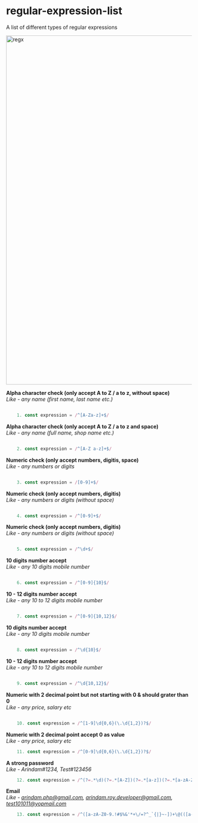 # regular-expression-list
A list of different types of regular expressions 

<img width="946" alt="regx" src="https://user-images.githubusercontent.com/24665327/117038180-f70a3000-ad24-11eb-9d10-9f1914c4a3a8.png">


**Alpha character check (only accept A to Z / a to z, without space)**  
*Like - any name (first name, last name etc.)*
```javascript

    1. const expression = /^[A-Za-z]+$/
```

**Alpha character check (only accept A to Z / a to z and space)**  
*Like - any name (full name, shop name etc.)*
```javascript

    2. const expression = /^[A-Z a-z]+$/
```

**Numeric check (only accept numbers, digitis, space)**  
*Like - any numbers or digits*
```javascript

    3. const expression = /[0-9]+$/
```

**Numeric check (only accept numbers, digitis)**  
*Like - any numbers or digits (without space)*
```javascript

    4. const expression = /^[0-9]+$/
```

**Numeric check (only accept numbers, digitis)**  
*Like - any numbers or digits (without space)*
```javascript

    5. const expression = /^\d+$/
```

**10 digits number accept**  
*Like - any 10 digits mobile number*
```javascript

    6. const expression = /^[0-9]{10}$/
```

**10 - 12 digits number accept**  
*Like - any 10 to 12 digits mobile number*
```javascript

    7. const expression = /^[0-9]{10,12}$/
```

**10 digits number accept**  
*Like - any 10 digits mobile number*
```javascript

    8. const expression = /^\d{10}$/
```

**10 - 12 digits number accept**  
*Like - any 10 to 12 digits mobile number*
```javascript

    9. const expression = /^\d{10,12}$/
```

**Numeric with 2 decimal point but not starting with 0 & should grater than 0**  
*Like - any price, salary etc*
```javascript

    10. const expression = /^[1-9]\d{0,6}(\.\d{1,2})?$/
```

**Numeric with 2 decimal point accept 0 as value**  
*Like - any price, salary etc*
```javascript
    11. const expression = /^[0-9]\d{0,6}(\.\d{1,2})?$/
```

**A strong password**  
*Like - Arindam#1234, Test#123456*
```javascript
    12. const expression = /^(?=.*\d)(?=.*[A-Z])(?=.*[a-z])(?=.*[a-zA-Z!#$%&? "])[a-zA-Z0-9!#$%&?]{8,20}$/
```

**Email**  
*Like - arindam.php@gmail.com, arindam.roy.developer@gmail.com, test101011@yopmail.com*
```javascript
    13. const expression = /^([a-zA-Z0-9.!#$%&'*+\/=?^_`{|}~-])+\@(([a-zA-Z0-9-])+\.)+([a-zA-Z0-9]{2,4})+$/
```
